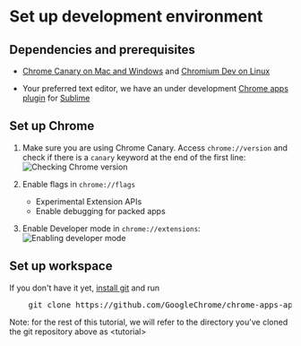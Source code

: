 # Set up development environment

## Dependencies and prerequisites

* [Chrome Canary on Mac and Windows](https://tools.google.com/dlpage/chromesxs) and [Chromium Dev on Linux](http://www.chromium.org/getting-involved/dev-channel#TOC-Linux)

* Your preferred text editor, we have an under development [Chrome apps plugin](http://chrome-api.storage.googleapis.com/index.html) for [Sublime](http://www.sublimetext.com)

## Set up Chrome

1. Make sure you are using Chrome Canary. Access `chrome://version` and check if there is a `canary` keyword at the end of the first line:<br>
![Checking Chrome version](https://raw.github.com/Meggin/chrome-apps-appcelerated/master/lab1_setup/imgs/screenshot1.png)

1. Enable flags in `chrome://flags`

    * Experimental Extension APIs
    * Enable debugging for packed apps

1. Enable Developer mode in `chrome://extensions`:<br>
![Enabling developer mode](https://raw.github.com/Meggin/chrome-apps-appcelerated/master/lab1_setup/imgs/screenshot2.png)

## Set up workspace

If you don't have it yet, [install git](https://help.github.com/articles/set-up-git) and run 

<pre>
    git clone https://github.com/GoogleChrome/chrome-apps-appcelerated-tutorial
</pre>

Note: for the rest of this tutorial, we will refer to the directory you've cloned the git repository above as &lt;tutorial&gt;

